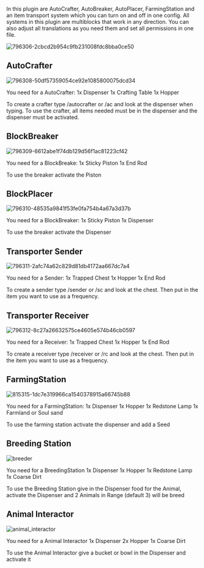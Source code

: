 In this plugin are AutoCrafter, AutoBreaker, AutoPlacer, FarmingStation and an item transport system which you can turn on and off in one config. All systems in this plugin are multiblocks that work in any direction. You can also adjust all translations as you need them and set all permissions in one file.


![796306-2cbcd2b954c9fb231008fdc8bba0ce50](https://github.com/SytxLabs/MCAutoCrafter/assets/77498048/b26f8b07-0774-4056-b894-64a1696765f6)


## AutoCrafter
![796308-50df57359054ce92e1085800075dcd34](https://github.com/SytxLabs/MCAutoCrafter/assets/77498048/7bd41d5f-8c0e-4dee-b9a0-99b024aec7f4)

You need for a AutoCrafter:
1x Dispenser
1x Crafting Table
1x Hopper

To create a crafter type /autocrafter or /ac and look at the dispenser when typing.
To use the crafter, all items needed must be in the dispenser and the dispenser must be activated.



## BlockBreaker
![796309-6612abe1f74db129d56f1ac81223cf42](https://github.com/SytxLabs/MCAutoCrafter/assets/77498048/40d824af-b1a9-453b-a344-0a058301017b)

You need for a BlockBreake:
1x Sticky Piston
1x End Rod

To use the breaker activate the Piston


## BlockPlacer
![796310-48535a9841f53fe0fa754b4a67a3d37b](https://github.com/SytxLabs/MCAutoCrafter/assets/77498048/ba4150e5-9986-4116-9111-07712f765962)

You need for a BlockBreaker:
1x Sticky Piston
1x Dispenser

To use the breaker activate the Dispenser



## Transporter Sender
![796311-2afc74a62c829d81db4172aa667dc7a4](https://github.com/SytxLabs/MCAutoCrafter/assets/77498048/68ac018d-5e93-4b47-bc7a-8cb189eb60cb)

You need for a Sender:
1x Trapped Chest
1x Hopper
1x End Rod

To create a sender type /sender or /sc and look at the chest. Then put in the item you want to use as a frequency.




## Transporter Receiver
![796312-8c27a26632575ce4605e574b46cb0597](https://github.com/SytxLabs/MCAutoCrafter/assets/77498048/1096b4ea-e1e2-4f23-93f1-38f474965546)

You need for a Receiver:
1x Trapped Chest
1x Hopper
1x End Rod

To create a receiver type /receiver or /rc and look at the chest. Then put in the item you want to use as a frequency.




## FarmingStation
![815315-1dc7e319966ca1540378915a66745b88](https://github.com/SytxLabs/MCAutoCrafter/assets/77498048/143b55c1-4194-464c-841d-31aa36da949c)

You need for a FarmingStation:
1x Dispenser
1x Hopper
1x Redstone Lamp
1x Farmland or Soul sand

To use the farming station activate the dispenser and add a Seed



## Breeding Station
![breeder](https://github.com/SytxLabs/MCAutoCrafter/assets/77498048/c4aabfe6-bbc0-4de8-b066-369b84d6fdbf)

You need for a BreedingStation
1x Dispenser
1x Hopper
1x Redstone Lamp
1x Coarse Dirt

To use the Breeding Station give in the Dispenser food for the Animal, activate the Dispenser and 2 Animals in Range (default 3) will be breed

## Animal Interactor
![animal_interactor](https://github.com/SytxLabs/MCAutoCrafter/assets/77498048/e552fb80-7b0b-4b6a-ad51-44a4e9f1a315)

You need for a Animal Interactor
1x Dispenser
2x Hopper
1x Coarse Dirt

To use the Animal Interactor give a bucket or bowl in the Dispenser and activate it

